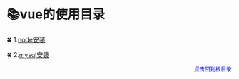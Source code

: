 # :books:vue的使用目录

:four_leaf_clover: 1.[node安装](./node.md)

:four_leaf_clover: 2.[mysql安装](./mysql.md)

<div class="right_icon">点击回到根目录</div>
<style scope>
  .right_icon{
    font-size:12px;
    float:right;
    color:blue;
  }
</style>